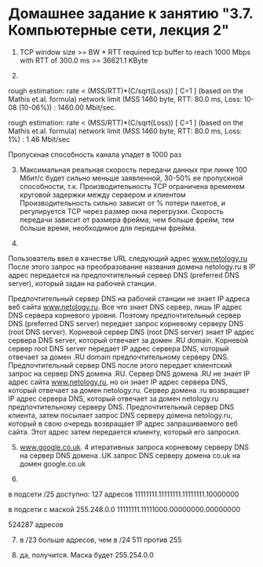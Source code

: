 # Домашнее задание к занятию "3.7. Компьютерные сети, лекция 2"


1. TCP window size >= BW * RTT
required tcp buffer to reach 1000 Mbps with RTT of 300.0 ms >= 36621.1 KByte

2. 
rough estimation: rate < (MSS/RTT)*(C/sqrt(Loss)) [ C=1 ] (based on the Mathis et.al. formula)
network limit (MSS 1460 byte, RTT: 80.0 ms, Loss: 10-08 (10-06%)) : 1460.00 Mbit/sec.

rough estimation: rate < (MSS/RTT)*(C/sqrt(Loss)) [ C=1 ] (based on the Mathis et.al. formula)
network limit (MSS 1460 byte, RTT: 80.0 ms, Loss: 1%) : 1.46 Mbit/sec

Пропускная способность канала упадет в 1000 раз

3. Максимальная реальная скорость передачи данных при линке 100 Мбит/с будет сильно меньше заявленной, 
30-50% ее пропускной способности, т.к.
Производительность TCP ограничена временем круговой задержки между сервером и клиентом
Производительность сильно зависит от % потери пакетов, и регулируется TCP через размер окна перегрузки.
Скорость передачи зависит от размера фрейма, чем больше фрейм, тем больше время, необходимое для передачи фрейма.

4. 
Пользователь ввел в качестве URL следующий адрес www.netology.ru После этого запрос на преобразование названия домена netology.ru 
в IP адрес передается на предпочтительный сервер DNS (preferred DNS server), который задан на рабочей станции.

Предпочтительный сервер DNS на рабочей станции не знает IP адреса веб сайта www.netology.ru. 
Все что знает DNS сервер, лишь IP адрес DNS сервера корневого уровня. 
Поэтому предпочтительный сервер DNS (preferred DNS server) передает запрос корневому серверу DNS (root DNS server).
Корневой сервер DNS (root DNS server) знает IP адрес сервера DNS server, который отвечает за домен .RU domain. 
Корневой сервер root DNS server передает IP адрес сервера DNS, который отвечает за домен .RU domain предпочтительному серверу DNS. 
Предпочтительный сервер DNS после этого передает клиентский запрос на сервер DNS домена .RU. 
Сервер DNS домена .RU не знает IP адрес сайта www.netology.ru, но он знает IP адрес сервера DNS, который отвечает за домен netology.ru. 
Сервер домена .ru возвращает IP адрес сервера DNS, который отвечает за домен netology.ru предпочтительному серверу DNS. 
Предпочтительный сервер DNS клиента, затем посылает запрос DNS серверу домена netology.ru, 
который в свою очередь возвращает IP адрес запрашиваемого веб сайта. Этот адрес затем передается клиенту, который его запросил.

5. www.google.co.uk.
4 итеративных запроса
корневому серверу DNS
на сервер DNS домена .UK
запрос DNS серверу домена co.uk
на домен google.co.uk

6. 
в подсети /25 доступно:
127 адресов
11111111.11111111.11111111.10000000

в подсети с маской 255.248.0.0
11111111.11111000.00000000.00000000

524287 адресов

7. в /23 больше адресов, чем в /24
511 против 255

8. да, получится. Маска будет
255.254.0.0

